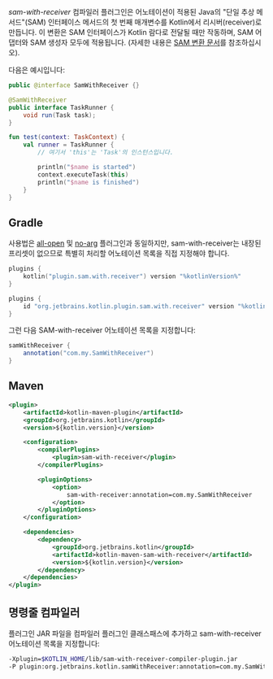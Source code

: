 [//]: # (title: SAM-with-receiver 컴파일러 플러그인)

*sam-with-receiver* 컴파일러 플러그인은 어노테이션이 적용된 Java의 "단일 추상 메서드"(SAM) 인터페이스 메서드의 첫 번째 매개변수를 Kotlin에서 리시버(receiver)로 만듭니다. 이 변환은 SAM 인터페이스가 Kotlin 람다로 전달될 때만 작동하며, SAM 어댑터와 SAM 생성자 모두에 적용됩니다. (자세한 내용은 [SAM 변환 문서](java-interop.md#sam-conversions)를 참조하십시오).

다음은 예시입니다:

```java
public @interface SamWithReceiver {}

@SamWithReceiver
public interface TaskRunner {
    void run(Task task);
}
```

```kotlin
fun test(context: TaskContext) {
    val runner = TaskRunner {
        // 여기서 'this'는 'Task'의 인스턴스입니다.

        println("$name is started")
        context.executeTask(this)
        println("$name is finished")
    }
}
```

## Gradle

사용법은 [all-open](all-open-plugin.md) 및 [no-arg](no-arg-plugin.md) 플러그인과 동일하지만, sam-with-receiver는 내장된 프리셋이 없으므로 특별히 처리할 어노테이션 목록을 직접 지정해야 합니다.

<tabs group="build-script">
<tab title="Kotlin" group-key="kotlin">

```kotlin
plugins {
    kotlin("plugin.sam.with.receiver") version "%kotlinVersion%"
}
```

</tab>
<tab title="Groovy" group-key="groovy">

```groovy
plugins {
    id "org.jetbrains.kotlin.plugin.sam.with.receiver" version "%kotlinVersion%"
}
```

</tab>
</tabs>

그런 다음 SAM-with-receiver 어노테이션 목록을 지정합니다:

```groovy
samWithReceiver {
    annotation("com.my.SamWithReceiver")
}
```

## Maven

```xml
<plugin>
    <artifactId>kotlin-maven-plugin</artifactId>
    <groupId>org.jetbrains.kotlin</groupId>
    <version>${kotlin.version}</version>

    <configuration>
        <compilerPlugins>
            <plugin>sam-with-receiver</plugin>
        </compilerPlugins>

        <pluginOptions>
            <option>
                sam-with-receiver:annotation=com.my.SamWithReceiver
            </option>
        </pluginOptions>
    </configuration>

    <dependencies>
        <dependency>
            <groupId>org.jetbrains.kotlin</groupId>
            <artifactId>kotlin-maven-sam-with-receiver</artifactId>
            <version>${kotlin.version}</version>
        </dependency>
    </dependencies>
</plugin>
```

## 명령줄 컴파일러

플러그인 JAR 파일을 컴파일러 플러그인 클래스패스에 추가하고 sam-with-receiver 어노테이션 목록을 지정합니다:

```bash
-Xplugin=$KOTLIN_HOME/lib/sam-with-receiver-compiler-plugin.jar
-P plugin:org.jetbrains.kotlin.samWithReceiver:annotation=com.my.SamWithReceiver